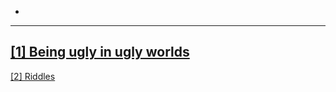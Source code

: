 -
---
<a href="/_posts/ugly.md" target='_blank'>[1] Being ugly in ugly worlds</a>
---
<a href="/_posts/riddles.md" target='_blank'>[2] Riddles</a>
